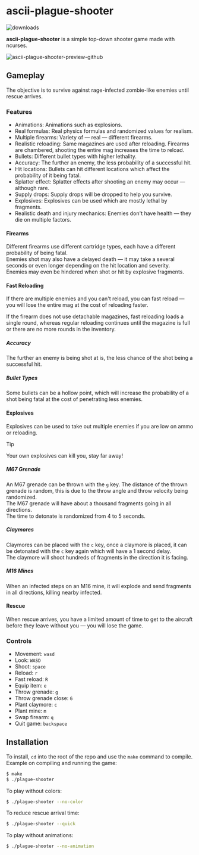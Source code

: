 # ascii-plague-shooter
![downloads](https://img.shields.io/github/downloads/xyzpw/ascii-plague-shooter/total)

**ascii-plague-shooter** is a simple top-down shooter game made with ncurses.<br>

![ascii-plague-shooter-preview-github](https://github.com/user-attachments/assets/4598c582-620b-4bfb-9fe7-5a88e28c47fa)

## Gameplay
The objective is to survive against rage-infected zombie-like enemies
 until rescue arrives.<br>

### Features
- Animations: Animations such as explosions.
- Real formulas: Real physics formulas and randomized values for realism.
- Multiple firearms: Variety of &#8212; real &#8212; different firearms.
- Realistic reloading: Same magazines are used after reloading. Firearms
 are chambered, shooting the entire mag increases the time to reload.
- Bullets: Different bullet types with higher lethality.
- Accuracy: The further an enemy, the less probability of a successful hit.
- Hit locations: Bullets can hit different locations which affect the
 probability of it being fatal.
- Splatter effect: Splatter effects after shooting an enemy may occur &#8212;
 although rare.
- Supply drops: Supply drops will be dropped to help you survive.
- Explosives: Explosives can be used which are mostly lethal by fragments.
- Realistic death and injury mechanics: Enemies don't have health &#8212;
 they die on multiple factors.

#### Firearms
Different firearms use different cartridge types, each have a different
 probability of being fatal.<br>
Enemies shot may also have a delayed death &#8212; it may take a several
 seconds or even longer depending on the hit location and severity.<br>
Enemies may even be hindered when shot or hit by explosive fragments.

#### Fast Reloading
If there are multiple enemies and you can't reload, you can fast reload &#8212;
 you will lose the entire mag at the cost of reloading faster.

If the firearm does not use detachable magazines, fast reloading loads a single
 round, whereas regular reloading continues until the magazine is full or there
 are no more rounds in the inventory.

##### Accuracy
The further an enemy is being shot at is, the less chance of the shot being
 a successful hit.

##### Bullet Types
Some bullets can be a hollow point, which will increase the probability of
 a shot being fatal at the cost of penetrating less enemies.

#### Explosives
Explosives can be used to take out multiple enemies if you are low on ammo
 or reloading.
> [!TIP]
> Your own explosives can kill you, stay far away!

##### M67 Grenade
An M67 grenade can be thrown with the `g` key. The distance of the thrown
 grenade is random, this is due to the throw angle and throw velocity being
 randomized.<br>
The M67 grenade will have about a thousand fragments going in all
 directions.<br>
The time to detonate is randomized from 4 to 5 seconds.

##### Claymores
Claymores can be placed with the `c` key, once a claymore is placed, it can
 be detonated with the `c` key again which will have a 1 second delay.<br>
The claymore will shoot hundreds of fragments in the direction it is facing.

##### M16 Mines
When an infected steps on an M16 mine, it will explode and send fragments in
all directions, killing nearby infected.

#### Rescue
When rescue arrives, you have a limited amount of time to get to the aircraft
 before they leave without you &#8212; you will lose the game.

### Controls
- Movement: `wasd`
- Look: `WASD`
- Shoot: `space`
- Reload: `r`
- Fast reload: `R`
- Equip item: `e`
- Throw grenade: `g`
- Throw grenade close: `G`
- Plant claymore: `c`
- Plant mine: `m`
- Swap firearm: `q`
- Quit game: `backspace`

## Installation
To install, `cd` into the root of the repo and use the `make` command to
 compile.<br>
Example on compiling and running the game:
```bash
$ make
$ ./plague-shooter
```

To play without colors:
```bash
$ ./plague-shooter --no-color
```

To reduce rescue arrival time:
```bash
$ ./plague-shooter --quick
```

To play without animations:
```bash
$ ./plague-shooter --no-animation
```
